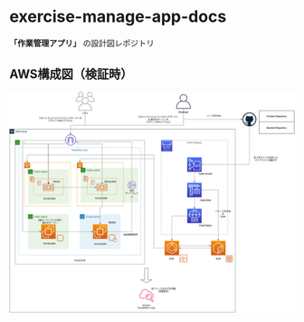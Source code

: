 # exercise-manage-app-docs

**「作業管理アプリ」** の設計図レポジトリ

## AWS構成図（検証時）

![構成図(Before)](https://github.com/YU-TA-9/exercise-manage-app-docs/blob/main/aws-network.png)
